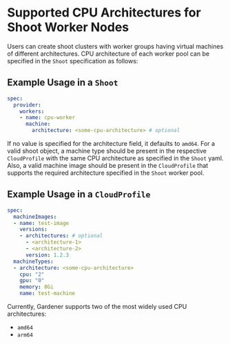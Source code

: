 # Supported CPU Architectures for Shoot Worker Nodes

Users can create shoot clusters with worker groups having virtual machines of different architectures. CPU architecture of each worker pool can be specified in the `Shoot` specification as follows:

## Example Usage in a `Shoot`

```yaml
spec:
  provider:
    workers:
    - name: cpu-worker
      machine:
        architecture: <some-cpu-architecture> # optional
```

If no value is specified for the architecture field, it defaults to `amd64`. For a valid shoot object, a machine type should be present in the respective `CloudProfile` with the same CPU architecture as specified in the `Shoot` yaml. Also, a valid machine image should be present in the `CloudProfile` that supports the required architecture specified in the `Shoot` worker pool.

## Example Usage in a `CloudProfile`

```yaml
spec:
  machineImages:
  - name: test-image
    versions:
    - architectures: # optional
      - <architecture-1>
      - <architecture-2>
      version: 1.2.3
  machineTypes:
  - architecture: <some-cpu-architecture>
    cpu: "2"
    gpu: "0"
    memory: 8Gi
    name: test-machine
```

Currently, Gardener supports two of the most widely used CPU architectures:

* `amd64`
* `arm64`

